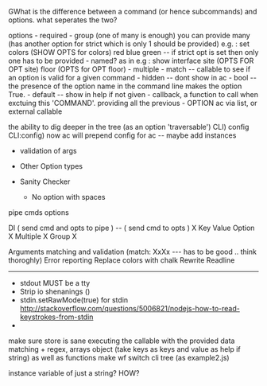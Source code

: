GWhat is the difference between a command (or hence subcommands) and options.
what seperates the two?

options
    - required
    - group (one of many is enough) you can provide many (has another option for strict which is only 1 should be provided)
        e.g. : set colors (SHOW OPTS for colors) red blue green
                -- if strict opt is set then only one has to be provided
    - named? as in
        e.g : show interface site (OPTS FOR OPT site) floor (OPTS for OPT floor)
    - multiple
    - match -- callable to see if an option is valid for a given command
    - hidden -- dont show in ac
    - bool -- the presence of the option name in the command line makes the option True.
    - default -- show in help if not given
    - callback, a function to call when exctuing this 'COMMAND'. providing all the previous
    - OPTION ac via list, or external callable


the ability to dig deeper in the tree (as an option 'traversable')
    CLI) config
    CLI:config) now ac will prepend config for ac
    -- maybe add instances


- validation of args


- Other Option types
- Sanity Checker
    * No option with spaces


pipe cmds options


DI ( send cmd and opts to pipe ) -- ( send cmd to opts ) X
Key Value Option X
Multiple X
Group X



Arguments matching and validation (match: XxXx --- has to be good .. think thoroghly)
Error reporting
Replace colors with chalk
Rewrite Readline


--------------


* stdout MUST be a tty
* Strip io shenanings ()
* stdin.setRawMode(true) for stdin
    http://stackoverflow.com/questions/5006821/nodejs-how-to-read-keystrokes-from-stdin
*




make sure store is sane
executing the callable with the provided data
matching + regex, arrays object (take keys as keys and value as help if string) as well as functions
make wf switch cli tree (as example2.js)







instance variable of just a string? HOW?
